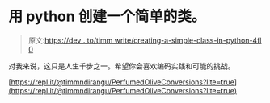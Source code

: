 # 用 python 创建一个简单的类。

> 原文:[https://dev . to/timm write/creating-a-simple-class-in-python-4fl 0](https://dev.to/timmwrite/creating-a-simple-class-in-python-4fl0)

对我来说，这只是人生千步之一。希望你会喜欢编码实践和可能的挑战。

[https://repl.it/@timmndirangu/PerfumedOliveConversions?lite=true](https://repl.it/@timmndirangu/PerfumedOliveConversions?lite=true)